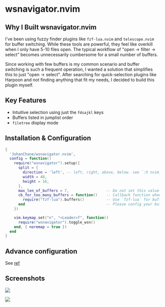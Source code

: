 # wsnavigator.nvim

## Why I Built wsnavigator.nvim

I've been using fuzzy finder plugins like `fzf-lua.nvim` and `telescope.nvim` for buffer switching. While these tools are powerful,
they feel like overkill when I only have 5-10 files open. The typical workflow of "open → filter → select" becomes unnecessarily cumbersome for a small number of buffers. 

Since working with few buffers is my common scenario and buffer switching is such a frequent operation, I wanted a solution that
simplifies this to just "open → select". After searching for quick-selection plugins like Harpoon and not finding anything that fit my needs,
I decided to build this plugin myself.

## Key Features

- Intuitive selection using just the `fdsajkl` keys
- Buffers listed in jumplist order
- `filetree` display mode

## Installation & Configuration

```lua
{
  'JohanChane/wsnavigator.nvim',
  config = function()
    require("wsnavigator").setup({
      split = {
        direction = 'left', -- left, right, above, below. see `:h nvim_open_win()`
        width = 48,
        height = 16,
      },
      max_len_of_buffers = 7,                 -- Do not set this value above `20`, (recommended: `7`).
      cb_for_too_many_buffers = function()    -- Callback function when buffer count exceeds `max_len_of_buffers`
        require("fzf-lua").buffers()          -- Use `fzf-lua` for buffer switching when too many buffers are open.
      end                                     -- Please config your buffer switcher.
    })

    vim.keymap.set("n", "<Leader>f", function()
      require("wsnavigator").toggle_wsn()
    end, { noremap = true })
  end
}
```

## Advance configuration

See [ref](./docs/config.md)

## Screenshots

![](https://github.com/user-attachments/assets/a09ebc78-2c6c-4ace-b03a-3ff5199e40d6)

![](https://github.com/user-attachments/assets/6471b1e3-45fa-47dc-899c-73ac39ed2fd6)
